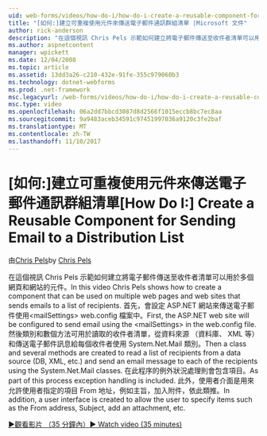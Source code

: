 ```yaml
---
uid: web-forms/videos/how-do-i/how-do-i-create-a-reusable-component-for-sending-email-to-a-distribution-list
title: "[如何:]建立可重複使用元件來傳送電子郵件通訊群組清單 |Microsoft 文件"
author: rick-anderson
description: "在這個視訊 Chris Pels 示範如何建立將電子郵件傳送至收件者清單可以用於多個網頁和網站的元件。 Firs..."
ms.author: aspnetcontent
manager: wpickett
ms.date: 12/04/2008
ms.topic: article
ms.assetid: 13dd3a26-c210-432e-91fe-355c979060b3
ms.technology: dotnet-webforms
ms.prod: .net-framework
msc.legacyurl: /web-forms/videos/how-do-i/how-do-i-create-a-reusable-component-for-sending-email-to-a-distribution-list
msc.type: video
ms.openlocfilehash: 06a2dd7bbcd3087d8d2566f1015eccb8bc7ec8aa
ms.sourcegitcommit: 9a9483aceb34591c97451997036a9120c3fe2baf
ms.translationtype: MT
ms.contentlocale: zh-TW
ms.lasthandoff: 11/10/2017
---
```

<a name="how-do-i-create-a-reusable-component-for-sending-email-to-a-distribution-list"></a><span data-ttu-id="93cac-104">[如何:]建立可重複使用元件來傳送電子郵件通訊群組清單</span><span class="sxs-lookup"><span data-stu-id="93cac-104">[How Do I:] Create a Reusable Component for Sending Email to a Distribution List</span></span>
====================
<span data-ttu-id="93cac-105">由[Chris Pels](https://twitter.com/chrispels)</span><span class="sxs-lookup"><span data-stu-id="93cac-105">by [Chris Pels](https://twitter.com/chrispels)</span></span>

<span data-ttu-id="93cac-106">在這個視訊 Chris Pels 示範如何建立將電子郵件傳送至收件者清單可以用於多個網頁和網站的元件。</span><span class="sxs-lookup"><span data-stu-id="93cac-106">In this video Chris Pels shows how to create a component that can be used on multiple web pages and web sites that sends emails to a list of recipients.</span></span> <span data-ttu-id="93cac-107">首先，會設定 ASP.NET 網站來傳送電子郵件使用&lt;mailSettings&gt; web.config 檔案中。</span><span class="sxs-lookup"><span data-stu-id="93cac-107">First, the ASP.NET web site will be configured to send email using the &lt;mailSettings&gt; in the web.config file.</span></span> <span data-ttu-id="93cac-108">然後類別和數個方法可用於讀取的收件者清單，從資料來源 （資料庫、 XML 等） 和傳送電子郵件訊息給每個收件者使用 System.Net.Mail 類別。</span><span class="sxs-lookup"><span data-stu-id="93cac-108">Then a class and several methods are created to read a list of recipients from a data source (DB, XML, etc.) and send an email message to each of the recipients using the System.Net.Mail classes.</span></span> <span data-ttu-id="93cac-109">在此程序的例外狀況處理則會包含項目。</span><span class="sxs-lookup"><span data-stu-id="93cac-109">As part of this process exception handling is included.</span></span> <span data-ttu-id="93cac-110">此外，使用者介面是用來允許使用者指定的項目 From 地址，例如主旨，加入附件，依此類推。</span><span class="sxs-lookup"><span data-stu-id="93cac-110">In addition, a user interface is created to allow the user to specify items such as the From address, Subject, add an attachment, etc.</span></span>

[<span data-ttu-id="93cac-111">&#9654;觀看影片 （35 分鐘內）</span><span class="sxs-lookup"><span data-stu-id="93cac-111">&#9654; Watch video (35 minutes)</span></span>](https://channel9.msdn.com/Blogs/ASP-NET-Site-Videos/how-do-i-create-a-reusable-component-for-sending-email-to-a-distribution-list)

